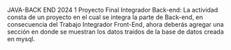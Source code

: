 JAVA-BACK END 2024 1
Proyecto Final Integrador Back-end: 
La actividad consta de un proyecto en el cual se integra la parte de Back-end, en consecuencia del Trabajo Integrador Front-End, ahora deberás agregar una sección en donde se muestran los datos traídos de la base de datos creada en mysql.
